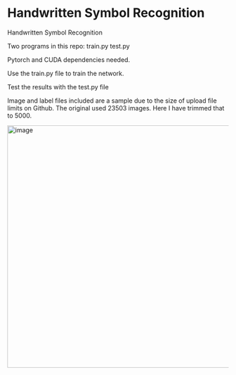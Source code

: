 # Handwritten Symbol Recognition
Handwritten Symbol Recognition


Two programs in this repo: 
train.py
test.py

Pytorch and CUDA dependencies needed.

Use the train.py file to train the network.

Test the results with the test.py file

Image and label files included are a sample due to the size of upload file limits on Github. The original used 23503 images. Here I have trimmed that to 5000.

<img width="551" alt="image" src="https://user-images.githubusercontent.com/89211293/163593353-689308ca-0e41-4df2-8ac4-f2a20a2a6acb.png">

